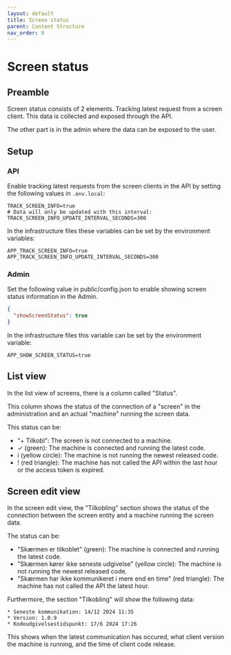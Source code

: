 ```yaml
---
layout: default
title: Screen status
parent: Content Structure
nav_order: 8
---
```


# Screen status

## Preamble

Screen status consists of 2 elements. Tracking latest request from a screen client.
This data is collected and exposed through the API.

The other part is in the admin where the data can be exposed to the user.

## Setup

### API

Enable tracking latest requests from the screen clients in the API by setting the following values in `.env.local`:

```dotenv
TRACK_SCREEN_INFO=true
# Data will only be updated with this interval:
TRACK_SCREEN_INFO_UPDATE_INTERVAL_SECONDS=300
```

In the infrastructure files these variables can be set by the environment variables:

```dotenv
APP_TRACK_SCREEN_INFO=true
APP_TRACK_SCREEN_INFO_UPDATE_INTERVAL_SECONDS=300
```

### Admin

Set the following value in public/config.json to enable showing screen status information in the Admin.

```json
{
  "showScreenStatus": true
}
```

In the infrastructure files this variable can be set by the environment variable:

```dotenv
APP_SHOW_SCREEN_STATUS=true
```

##  List view

In the list view of screens, there is a column called "Status".

This column shows the status of the connection of a "screen" in the administration and an
actual "machine" running the screen data. 

This status can be:

* "+ Tilkobl": The screen is not connected to a machine.
* ✓ (green):  The machine is connected and running the latest code.
* i (yellow circle): The machine is not running the newest released code.
* ! (red triangle): The machine has not called the API within the last hour or the access token is expired.

## Screen edit view

In the screen edit view, the "Tilkobling" section shows the status of the connection between the
screen entity and a machine running the screen data.

The status can be:

* "Skærmen er tilkoblet" (green): The machine is connected and running the latest code.
* "Skærmen kører ikke seneste udgivelse" (yellow circle): The machine is not running the newest released code.
* "Skærmen har ikke kommunikeret i mere end en time" (red triangle): The machine has not called the API the latest hour.

Furthermore, the section "Tilkobling" will show the following data:

```text
* Seneste kommunikation: 14/12 2024 11:35
* Version: 1.0.9
* Kodeudgivelsestidspunkt: 17/6 2024 17:26
```

This shows when the latest communication has occured, what client version the machine is running,
and the time of client code release.

